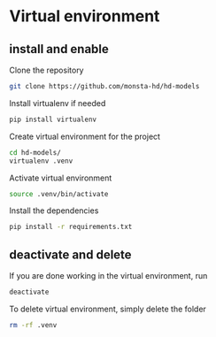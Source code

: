 # Virtual environment
## install and enable
Clone the repository
```bash
git clone https://github.com/monsta-hd/hd-models
```
Install virtualenv if needed
```bash
pip install virtualenv
```
Create virtual environment for the project
```bash
cd hd-models/
virtualenv .venv
```
Activate virtual environment
```bash
source .venv/bin/activate
```
Install the dependencies
```bash
pip install -r requirements.txt
```

## deactivate and delete
If you are done working in the virtual environment, run
```bash
deactivate
```
To delete virtual environment, simply delete the folder
```bash
rm -rf .venv
```
